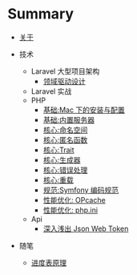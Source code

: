 # Summary

* [关于](README.md)
* 技术
	* Laravel 大型项目架构
    	* [领域驱动设计](2019-11-20-laravel-beyond-curd-domain-oriented.md)
    * Laravel 实战
    * PHP
    	* [基础:Mac 下的安装与配置](2019-10-29-php-mac-setup-up.md)
    	* [基础:内置服务器](2019-10-30-php-server.md)
    	* [核心:命名空间](2019-10-31-php-namespace.md)
    	* [核心:匿名函数](2019-11-01-php-anonymous-function.md)
    	* [核心:Trait](2019-11-02-php-trait.md)
    	* [核心:生成器](2019-11-13-php-yield.md)
    	* [核心:错误处理](2019-11-15-php-error.md)
    	* [核心:重载](2019-11-20-php-overload.md)
    	* [规范:Symfony 编码规范](2019-11-06-psr-style.md)
    	* [性能优化: OPcache](2019-11-08-php-opcache.md)
    	* [性能优化: php.ini](2019-11-10-php-ini.md)
    * Api
		* [深入浅出 Json Web Token](2019-11-19-json-web-token-tutorial.md)

* 随笔
    * [进度表原理](2019-11-20-schedule.md)

